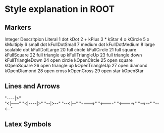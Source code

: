 # Style explanation in ROOT

## Markers

Integer	    Descritpion	        Literal	
   1		dot	         kDot
   2             +	        kPlus
   3             *              kStar
   4             o              kCircle
   5		 x	       kMultiply
   6	      small dot	     kFullDotSmall
   7	     medium dot      kFullDotMedium
   8	 large scalable dot  kFullDotLarge
   20	     full circle      kFullCircle
   21        full square      kFullSquare
   22	  full triangle up   kFullTriangleUp
   23	 full triangle down   kFullTriangleDown
   24	      open circle	kOpenCircle
   25	      open square	kOpenSquare
   26	  open triangle up    kOpenTriangleUp
   27	     open diamond      kOpenDiamond
   28	      open cross	kOpenCross
   29	      open star		kOpenStar


## Lines and Arrows
"----|>"    
"<|----"
"<|----|>"
"--|>--"
"--<|--"
"---->"
"<----"
"<---->"
"-->--"
"--<--"

## Latex Symbols
